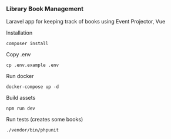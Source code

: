 ### Library Book Management

Laravel app for keeping track of books using Event Projector, Vue

Installation

``composer install``

Copy .env

``cp .env.example .env``

Run docker

``docker-compose up -d``

Build assets

``npm run dev``

Run tests (creates some books)

``./vendor/bin/phpunit``



